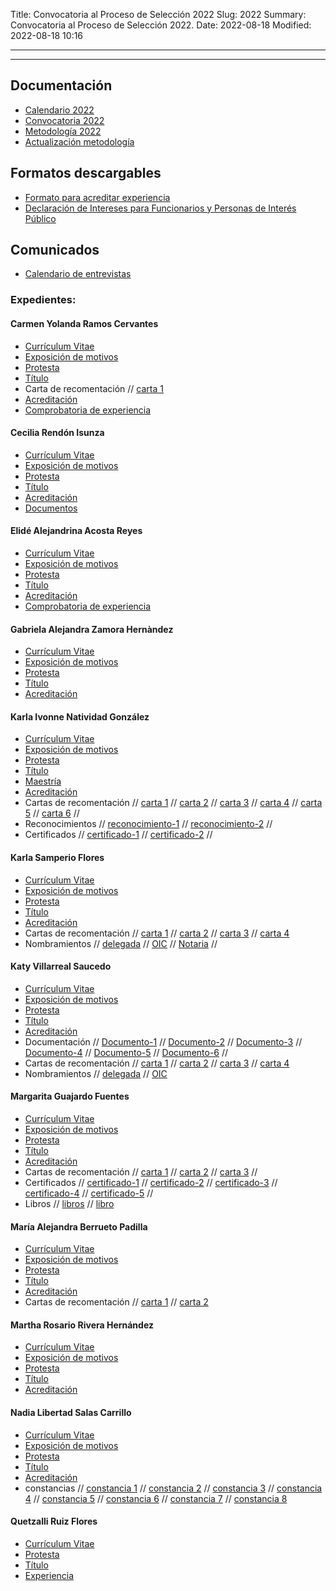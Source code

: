 Title: Convocatoria al Proceso de Selección 2022
Slug: 2022
Summary: Convocatoria al Proceso de Selección 2022.
Date: 2022-08-18
Modified: 2022-08-18 10:16


---



<!-- <div  style=" text-align: center; margin-top: 20px; margin-bottom: 30px">

<h2>Formulario de inscripción para aspirantes al Cargo de Consejera del CPC Coahuila 2022</h2> 

 <p style="color: gray"><strong>Aviso importante:</strong> antes de iniciar el llenado de este formulario, por favor asegúrese de contar con todos los archivos digitales necesarios para postularse al cargo (los campos marcados con asterisco son obligatorios).</p>

<a href="https://docs.google.com/forms/d/e/1FAIpQLSdqbKsGPqlw2Gd9dhq4-B7wsFJS0_jTtUHA5AGvIER9xER51g/viewform"><button type="button" class="btn btn-dark btn-block">INSCRIPCIÓN</button></a>


</div>
 -->
---

## Documentación

* [Calendario 2022](#)
* [Convocatoria 2022](convocatoria-2022.pdf)
* [Metodología 2022](#)
* [Actualización metodología](invitacion-actualizacion.pdf)


## Formatos descargables

* [Formato para acreditar experiencia](/formato-unico/formato-para-acreditar-experiencia.docx)
* [Declaración de Intereses para Funcionarios y Personas de Interés Público](/formato-unico/declaracion-de-intereses-funcionarios-y-personas-de-interes-publico.xlsx)

## Comunicados

* [Calendario de entrevistas](comunicado-calendario-entrevistas.pdf)


### Expedientes:

<!-- carmen-yolanda-ramos-cervantes -->
#### Carmen Yolanda Ramos Cervantes

* [Currículum Vitae](carmen-yolanda-ramos-cervantes/curriculum-vitae.pdf)
* [Exposición de motivos](carmen-yolanda-ramos-cervantes/exposicion-de-motivos.pdf)
* [Protesta](carmen-yolanda-ramos-cervantes/protesta.pdf)
* [Título](carmen-yolanda-ramos-cervantes/titulo.pdf) 
* Carta de recomentación // [carta 1](carmen-yolanda-ramos-cervantes/carta1.pdf) 
* [Acreditación](carmen-yolanda-ramos-cervantes/acreditacion.pdf)
* [Comprobatoria de experiencia](carmen-yolanda-ramos-cervantes/soporte.pdf)


<!-- cecilia-rendon-isunza -->
#### Cecilia Rendón Isunza

* [Currículum Vitae](cecilia-rendon-isunza/curriculum-vitae.pdf)
* [Exposición de motivos](cecilia-rendon-isunza/exposicion-de-motivos.pdf)
* [Protesta](cecilia-rendon-isunza/protesta.pdf)
* [Título](cecilia-rendon-isunza/titulo.pdf) 
* [Acreditación](cecilia-rendon-isunza/acreditacion.pdf)
* [Documentos](cecilia-rendon-isunza/documentos.pdf)



<!-- elide-alejandrina-acosta-reyes -->
#### Elidé Alejandrina Acosta Reyes

* [Currículum Vitae](elide-alejandrina-acosta-reyes/curriculum-vitae.pdf)
* [Exposición de motivos](elide-alejandrina-acosta-reyes/exposicion-de-motivos.pdf)
* [Protesta](elide-alejandrina-acosta-reyes/protesta.pdf)
* [Título](elide-alejandrina-acosta-reyes/titulo.pdf) 
* [Acreditación](elide-alejandrina-acosta-reyes/acreditacion.pdf)
* [Comprobatoria de experiencia](elide-alejandrina-acosta-reyes/soporte.pdf)

<!-- gabriela-alejandra-zamora-hernandez -->
#### Gabriela Alejandra Zamora Hernàndez

* [Currículum Vitae](gabriela-alejandra-zamora-hernandez/curriculum-vitae.pdf)
* [Exposición de motivos](gabriela-alejandra-zamora-hernandez/exposicion-de-motivos.pdf)
* [Protesta](gabriela-alejandra-zamora-hernandez/protesta.pdf)
* [Título](gabriela-alejandra-zamora-hernandez/titulo.pdf) 
* [Acreditación](gabriela-alejandra-zamora-hernandez/acreditacion.pdf)


<!-- karla-ivonne -->
#### Karla Ivonne Natividad González

* [Currículum Vitae](karla-ivonne/curriculum-vitae.pdf)
* [Exposición de motivos](karla-ivonne/exposicion-de-motivos.pdf)
* [Protesta](karla-ivonne/protesta.pdf)
* [Título](karla-ivonne/titulo.pdf)
* [Maestría](karla-ivonne/maestria.pdf) 
* [Acreditación](karla-ivonne/acreditacion.pdf)
* Cartas de recomentación // [carta 1](karla-ivonne/carta1.pdf) // [carta 2](karla-ivonne/carta2.pdf) // [carta 3](karla-ivonne/carta3.pdf) // [carta 4](karla-ivonne/carta4.pdf) // [carta 5](karla-ivonne/carta5.pdf) // [carta 6](karla-ivonne/carta6.pdf) // 
* Reconocimientos // [reconocimiento-1](karla-ivonne/reconocimiento.pdf) // [reconocimiento-2](karla-ivonne/reconocimiento2.pdf) //
* Certificados // [certificado-1](karla-ivonne/certificado1.pdf) // [certificado-2](karla-ivonne/certificado2.pdf) //

<!-- karla-samperio-flores -->
#### Karla Samperio Flores

* [Currículum Vitae](karla-samperio-flores/curriculum-vitae.pdf)
* [Exposición de motivos](karla-samperio-flores/exposicion-de-motivos.pdf)
* [Protesta](karla-samperio-flores/protesta.pdf)
* [Título](karla-samperio-flores/titulo.tif)
* [Acreditación](karla-samperio-flores/acreditacion.pdf)
* Cartas de recomentación // [carta 1](karla-samperio-flores/carta1.pdf) // [carta 2](karla-samperio-flores/carta2.pdf) // [carta 3](karla-samperio-flores/carta3.pdf) // [carta 4](karla-samperio-flores/carta4.pdf) 
* Nombramientos // [delegada](karla-samperio-flores/nombramiento1.pdf) // [OIC](karla-samperio-flores/nombramiento2.pdf) // [Notaria](karla-samperio-flores/nombramiento3.pdf) // 

<!-- katy-villarrealsaucedo
 -->
#### Katy Villarreal Saucedo


* [Currículum Vitae](katy-villarrealsaucedo/curriculum-vitae.pdf)
* [Exposición de motivos](katy-villarrealsaucedo/exposicion-de-motivos.pdf)
* [Protesta](katy-villarrealsaucedo/protesta.pdf)
* [Título](katy-villarrealsaucedo/titulo.pdf) 
* [Acreditación](katy-villarrealsaucedo/acreditacion.pdf)
* Documentación // [Documento-1](katy-villarrealsaucedo/documento1.pdf) // [Documento-2](katy-villarrealsaucedo/documento2.pdf) // [Documento-3](katy-villarrealsaucedo/documento3.pdf) // [Documento-4](katy-villarrealsaucedo/documento4.pdf) // [Documento-5](katy-villarrealsaucedo/documento5.pdf) // [Documento-6](katy-villarrealsaucedo/documento6.pdf) //
* Cartas de recomentación // [carta 1](katy-villarrealsaucedo/carta1.pdf) // [carta 2](katy-villarrealsaucedo/carta2.pdf) // [carta 3](katy-villarrealsaucedo/carta3.pdf) // [carta 4](katy-villarrealsaucedo/carta4.pdf) 
* Nombramientos // [delegada](katy-villarrealsaucedo/nombramiento.pdf) // [OIC](katy-villarrealsaucedo/nombramiento2.pdf) 

<!-- margarita-guajardo-fuentes -->
#### Margarita Guajardo Fuentes 

* [Currículum Vitae](margarita-guajardo-fuentes/curriculum-vitae.pdf)
* [Exposición de motivos]( margarita-guajardo-fuentes/exposicion-de-motivos.pdf)
* [Protesta](margarita-guajardo-fuentes/protesta.pdf)
* [Título](margarita-guajardo-fuentes/titulo.pdf) 
* [Acreditación](margarita-guajardo-fuentes/acreditacion.pdf)
* Cartas de recomentación // [carta 1](margarita-guajardo-fuentes/carta1.pdf) // [carta 2](margarita-guajardo-fuentes/carta2.pdf) // [carta 3](margarita-guajardo-fuentes/carta3.pdf) // 
* Certificados // [certificado-1](margarita-guajardo-fuentes/certificado.pdf) // [certificado-2](margarita-guajardo-fuentes/certificado2.pdf) // [certificado-3](margarita-guajardo-fuentes/certificado3.pdf) // [certificado-4](margarita-guajardo-fuentes/certificado4.pdf) // [certificado-5](margarita-guajardo-fuentes/certificado5.pdf) //
* Libros // [libros](margarita-guajardo-fuentes/libros.pdf) // [libro](margarita-guajardo-fuentes/libros2.pdf)


<!-- maria-alejandra-berrueto-padilla -->
#### María Alejandra Berrueto Padilla

* [Currículum Vitae]( maria-alejandra-berrueto-padilla/curriculum-vitae.pdf)
* [Exposición de motivos]( maria-alejandra-berrueto-padilla/exposicion-de-motivos.pdf)
* [Protesta]( maria-alejandra-berrueto-padilla/protesta.pdf)
* [Título]( maria-alejandra-berrueto-padilla/titulo.pdf) 
* [Acreditación]( maria-alejandra-berrueto-padilla/acreditacion.pdf)
* Cartas de recomentación // [carta 1]( maria-alejandra-berrueto-padilla/carta1.pdf) // [carta 2]( maria-alejandra-berrueto-padilla/carta2.pdf) 

<!-- martha-rosario-rivera-hernandez -->
#### Martha Rosario Rivera Hernández

* [Currículum Vitae](martha-rosario-rivera-hernandez/curriculum-vitae.pdf)
* [Exposición de motivos](martha-rosario-rivera-hernandez/exposicion-de-motivos.pdf)
* [Protesta](martha-rosario-rivera-hernandez/protesta.pdf)
* [Título](martha-rosario-rivera-hernandez/titulo.pdf) 
* [Acreditación](martha-rosario-rivera-hernandez/acreditacion.pdf)

<!-- nadia-libertad-salas-carrillo -->
#### Nadia Libertad Salas Carrillo

* [Currículum Vitae](nadia-libertad-salas-carrillo/curriculum-vitae.pdf)
* [Exposición de motivos](nadia-libertad-salas-carrillo/exposicion-de-motivos.pdf)
* [Protesta](nadia-libertad-salas-carrillo/protesta.pdf)
* [Título](nadia-libertad-salas-carrillo/titulo.pdf) 
* [Acreditación](nadia-libertad-salas-carrillo/acreditacion.pdf)
* constancias // [constancia 1](nadia-libertad-salas-carrillo/constancia.pdf) // [constancia 2](nadia-libertad-salas-carrillo/constancia2.pdf) // [constancia 3](nadia-libertad-salas-carrillo/constancia3.pdf) // [constancia 4](nadia-libertad-salas-carrillo/constancia4.pdf) // [constancia 5](nadia-libertad-salas-carrillo/constancia9.pdf) // [constancia 6](nadia-libertad-salas-carrillo/constancia6.pdf) // [constancia 7](nadia-libertad-salas-carrillo/constancia7.pdf) // [constancia 8](nadia-libertad-salas-carrillo/constancia8.pdf)


<!-- quetzalli-ruiz-flores -->
#### Quetzalli Ruiz Flores

* [Currículum Vitae](quetzalli-ruiz-flores/curriculum-vitae.pdf)
* [Protesta](quetzalli-ruiz-flores/protesta.pdf)
* [Título](quetzalli-ruiz-flores/titulo.pdf) 
* [Experiencia](quetzalli-ruiz-flores/experiencia.pdf) 

